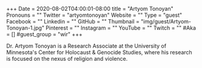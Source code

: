 +++
Date = 2020-08-02T04:00:01-08:00
title = "Artyom Tonoyan"
Pronouns = ""
Twitter = "artyomtonoyan"
Website = ""
Type = "guest"
Facebook = ""
Linkedin = ""
GitHub = ""
Thumbnail = "img/guest/Artyom-Tonoyan-1.jpg"
Pinterest = ""
Instagram = ""
YouTube = ""
Twitch = ""
#Aka = []
#guest_group = "wir"
+++

Dr. Artyom Tonoyan is a Research Associate at the University of Minnesota's Center for Holocaust & Genocide Studies, where his research is focused on the nexus of religion and violence.
